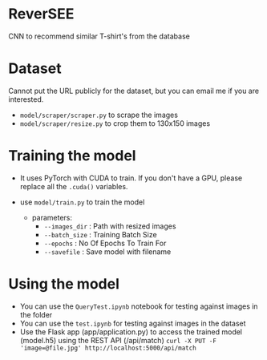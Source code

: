 # ReverSEE

CNN to recommend similar T-shirt's from the database

# Dataset
Cannot put the URL publicly for the dataset, but you can email me if you are interested. 

- `model/scraper/scraper.py` to scrape the images
- `model/scraper/resize.py` to crop them to 130x150 images

# Training the model

- It uses PyTorch with CUDA to train. If you don't have a GPU, please replace all the `.cuda()` variables.

- use `model/train.py` to train the model
    - parameters: 
        - `--images_dir` : Path with resized images
        - `--batch_size` : Training Batch Size
        - `--epochs` : No Of Epochs To Train For
        - `--savefile` : Save model with filename
# Using the model
- You can use the `QueryTest.ipynb` notebook for testing against images in the folder
- You can use the `test.ipynb` for testing against images in the dataset
- Use the Flask app (app/application.py) to access the trained model (model.h5) using the REST API (/api/match)
```curl -X PUT -F 'image=@file.jpg' http://localhost:5000/api/match``` 